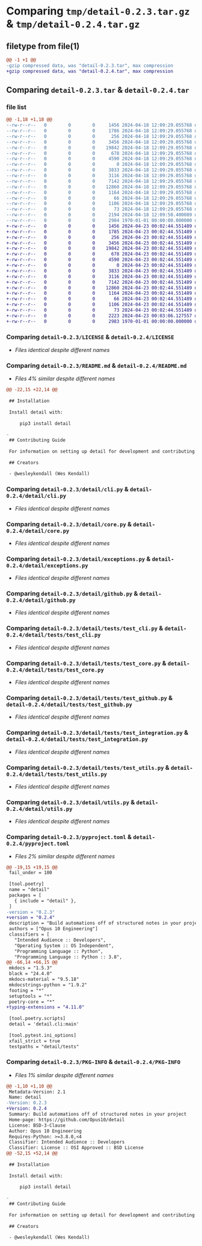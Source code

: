 # Comparing `tmp/detail-0.2.3.tar.gz` & `tmp/detail-0.2.4.tar.gz`

## filetype from file(1)

```diff
@@ -1 +1 @@
-gzip compressed data, was "detail-0.2.3.tar", max compression
+gzip compressed data, was "detail-0.2.4.tar", max compression
```

## Comparing `detail-0.2.3.tar` & `detail-0.2.4.tar`

### file list

```diff
@@ -1,18 +1,18 @@
--rw-r--r--   0        0        0     1456 2024-04-18 12:09:29.055768 detail-0.2.3/LICENSE
--rw-r--r--   0        0        0     1786 2024-04-18 12:09:29.055768 detail-0.2.3/README.md
--rw-r--r--   0        0        0      256 2024-04-18 12:09:29.055768 detail-0.2.3/detail/__init__.py
--rw-r--r--   0        0        0     3456 2024-04-18 12:09:29.055768 detail-0.2.3/detail/cli.py
--rw-r--r--   0        0        0    19842 2024-04-18 12:09:29.055768 detail-0.2.3/detail/core.py
--rw-r--r--   0        0        0      678 2024-04-18 12:09:29.055768 detail-0.2.3/detail/exceptions.py
--rw-r--r--   0        0        0     4590 2024-04-18 12:09:29.055768 detail-0.2.3/detail/github.py
--rw-r--r--   0        0        0        0 2024-04-18 12:09:29.055768 detail-0.2.3/detail/tests/__init__.py
--rw-r--r--   0        0        0     3833 2024-04-18 12:09:29.055768 detail-0.2.3/detail/tests/test_cli.py
--rw-r--r--   0        0        0     3116 2024-04-18 12:09:29.055768 detail-0.2.3/detail/tests/test_core.py
--rw-r--r--   0        0        0     7142 2024-04-18 12:09:29.055768 detail-0.2.3/detail/tests/test_github.py
--rw-r--r--   0        0        0    12860 2024-04-18 12:09:29.055768 detail-0.2.3/detail/tests/test_integration.py
--rw-r--r--   0        0        0     1164 2024-04-18 12:09:29.055768 detail-0.2.3/detail/tests/test_utils.py
--rw-r--r--   0        0        0       66 2024-04-18 12:09:29.055768 detail-0.2.3/detail/tests/test_version.py
--rw-r--r--   0        0        0     1106 2024-04-18 12:09:29.055768 detail-0.2.3/detail/utils.py
--rw-r--r--   0        0        0       73 2024-04-18 12:09:29.055768 detail-0.2.3/detail/version.py
--rw-r--r--   0        0        0     2194 2024-04-18 12:09:50.400089 detail-0.2.3/pyproject.toml
--rw-r--r--   0        0        0     2984 1970-01-01 00:00:00.000000 detail-0.2.3/PKG-INFO
+-rw-r--r--   0        0        0     1456 2024-04-23 00:02:44.551489 detail-0.2.4/LICENSE
+-rw-r--r--   0        0        0     1785 2024-04-23 00:02:44.551489 detail-0.2.4/README.md
+-rw-r--r--   0        0        0      256 2024-04-23 00:02:44.551489 detail-0.2.4/detail/__init__.py
+-rw-r--r--   0        0        0     3456 2024-04-23 00:02:44.551489 detail-0.2.4/detail/cli.py
+-rw-r--r--   0        0        0    19842 2024-04-23 00:02:44.551489 detail-0.2.4/detail/core.py
+-rw-r--r--   0        0        0      678 2024-04-23 00:02:44.551489 detail-0.2.4/detail/exceptions.py
+-rw-r--r--   0        0        0     4590 2024-04-23 00:02:44.551489 detail-0.2.4/detail/github.py
+-rw-r--r--   0        0        0        0 2024-04-23 00:02:44.551489 detail-0.2.4/detail/tests/__init__.py
+-rw-r--r--   0        0        0     3833 2024-04-23 00:02:44.551489 detail-0.2.4/detail/tests/test_cli.py
+-rw-r--r--   0        0        0     3116 2024-04-23 00:02:44.551489 detail-0.2.4/detail/tests/test_core.py
+-rw-r--r--   0        0        0     7142 2024-04-23 00:02:44.551489 detail-0.2.4/detail/tests/test_github.py
+-rw-r--r--   0        0        0    12860 2024-04-23 00:02:44.551489 detail-0.2.4/detail/tests/test_integration.py
+-rw-r--r--   0        0        0     1164 2024-04-23 00:02:44.551489 detail-0.2.4/detail/tests/test_utils.py
+-rw-r--r--   0        0        0       66 2024-04-23 00:02:44.551489 detail-0.2.4/detail/tests/test_version.py
+-rw-r--r--   0        0        0     1106 2024-04-23 00:02:44.551489 detail-0.2.4/detail/utils.py
+-rw-r--r--   0        0        0       73 2024-04-23 00:02:44.551489 detail-0.2.4/detail/version.py
+-rw-r--r--   0        0        0     2223 2024-04-23 00:03:06.127557 detail-0.2.4/pyproject.toml
+-rw-r--r--   0        0        0     2983 1970-01-01 00:00:00.000000 detail-0.2.4/PKG-INFO
```

### Comparing `detail-0.2.3/LICENSE` & `detail-0.2.4/LICENSE`

 * *Files identical despite different names*

### Comparing `detail-0.2.3/README.md` & `detail-0.2.4/README.md`

 * *Files 4% similar despite different names*

```diff
@@ -22,15 +22,14 @@
 
 ## Installation
 
 Install detail with:
 
     pip3 install detail
 
-
 ## Contributing Guide
 
 For information on setting up detail for development and contributing changes, view [CONTRIBUTING.rst](CONTRIBUTING.rst).
 
 ## Creators
 
 - @wesleykendall (Wes Kendall)
```

### Comparing `detail-0.2.3/detail/cli.py` & `detail-0.2.4/detail/cli.py`

 * *Files identical despite different names*

### Comparing `detail-0.2.3/detail/core.py` & `detail-0.2.4/detail/core.py`

 * *Files identical despite different names*

### Comparing `detail-0.2.3/detail/exceptions.py` & `detail-0.2.4/detail/exceptions.py`

 * *Files identical despite different names*

### Comparing `detail-0.2.3/detail/github.py` & `detail-0.2.4/detail/github.py`

 * *Files identical despite different names*

### Comparing `detail-0.2.3/detail/tests/test_cli.py` & `detail-0.2.4/detail/tests/test_cli.py`

 * *Files identical despite different names*

### Comparing `detail-0.2.3/detail/tests/test_core.py` & `detail-0.2.4/detail/tests/test_core.py`

 * *Files identical despite different names*

### Comparing `detail-0.2.3/detail/tests/test_github.py` & `detail-0.2.4/detail/tests/test_github.py`

 * *Files identical despite different names*

### Comparing `detail-0.2.3/detail/tests/test_integration.py` & `detail-0.2.4/detail/tests/test_integration.py`

 * *Files identical despite different names*

### Comparing `detail-0.2.3/detail/tests/test_utils.py` & `detail-0.2.4/detail/tests/test_utils.py`

 * *Files identical despite different names*

### Comparing `detail-0.2.3/detail/utils.py` & `detail-0.2.4/detail/utils.py`

 * *Files identical despite different names*

### Comparing `detail-0.2.3/pyproject.toml` & `detail-0.2.4/pyproject.toml`

 * *Files 2% similar despite different names*

```diff
@@ -19,15 +19,15 @@
 fail_under = 100
 
 [tool.poetry]
 name = "detail"
 packages = [
   { include = "detail" },
 ]
-version = "0.2.3"
+version = "0.2.4"
 description = "Build automations off of structured notes in your project"
 authors = ["Opus 10 Engineering"]
 classifiers = [
   "Intended Audience :: Developers",
   "Operating System :: OS Independent",
   "Programming Language :: Python",
   "Programming Language :: Python :: 3.8",
@@ -66,14 +66,15 @@
 mkdocs = "1.5.3"
 black = "24.4.0"
 mkdocs-material = "9.5.18"
 mkdocstrings-python = "1.9.2"
 footing = "*"
 setuptools = "*"
 poetry-core = "*"
+typing-extensions = "4.11.0"
 
 [tool.poetry.scripts]
 detail = 'detail.cli:main'
 
 [tool.pytest.ini_options]
 xfail_strict = true
 testpaths = "detail/tests"
```

### Comparing `detail-0.2.3/PKG-INFO` & `detail-0.2.4/PKG-INFO`

 * *Files 1% similar despite different names*

```diff
@@ -1,10 +1,10 @@
 Metadata-Version: 2.1
 Name: detail
-Version: 0.2.3
+Version: 0.2.4
 Summary: Build automations off of structured notes in your project
 Home-page: https://github.com/Opus10/detail
 License: BSD-3-Clause
 Author: Opus 10 Engineering
 Requires-Python: >=3.8.0,<4
 Classifier: Intended Audience :: Developers
 Classifier: License :: OSI Approved :: BSD License
@@ -52,15 +52,14 @@
 
 ## Installation
 
 Install detail with:
 
     pip3 install detail
 
-
 ## Contributing Guide
 
 For information on setting up detail for development and contributing changes, view [CONTRIBUTING.rst](CONTRIBUTING.rst).
 
 ## Creators
 
 - @wesleykendall (Wes Kendall)
```

